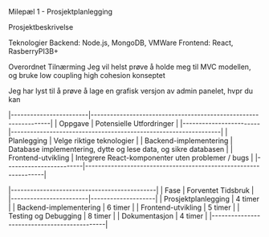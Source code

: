 Milepæl 1 - Prosjektplanlegging

Prosjektbeskrivelse

Teknologier
  Backend: Node.js, MongoDB, VMWare
  Frontend: React, RasberryPI3B+

Overordnet Tilnærming
  Jeg vil helst prøve å holde meg til MVC modellen, og bruke low coupling high cohesion konseptet

  Jeg har lyst til å prøve å lage en grafisk versjon av admin panelet, hvpr du kan 
  
|------------------------|-----------------------------------------------------------------|
| Oppgave                | Potensielle Utfordringer                                        |
|------------------------|-----------------------------------------------------------------|
| Planlegging            | Velge riktige teknologier                                       |
| Backend-implementering | Database implementering, dytte og lese data, og sikre databasen |
| Frontend-utvikling     | Integrere React-komponenter uten problemer / bugs               |
|------------------------|-----------------------------------------------------------------|


|---------------------------------------------|
| Fase                   | Forventet Tidsbruk |
|------------------------|--------------------|
| Prosjektplanlegging    | 4 timer            |
| Backend-implementering | 6 timer            |
| Frontend-utvikling     | 5 timer            |
| Testing og Debugging   | 8 timer            |
| Dokumentasjon          | 4 timer            |
|---------------------------------------------|
